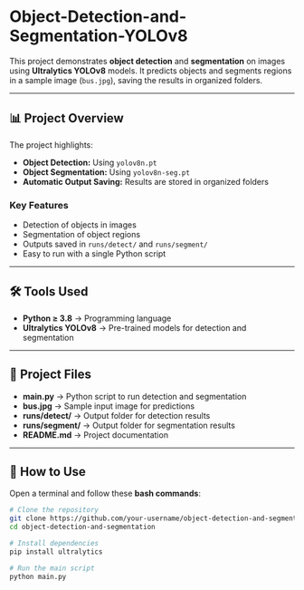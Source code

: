 # Object-Detection-and-Segmentation-YOLOv8

This project demonstrates **object detection** and **segmentation** on images using **Ultralytics YOLOv8** models. It predicts objects and segments regions in a sample image (`bus.jpg`), saving the results in organized folders.

---

## 📊 Project Overview

The project highlights:

- **Object Detection:** Using `yolov8n.pt`  
- **Object Segmentation:** Using `yolov8n-seg.pt`  
- **Automatic Output Saving:** Results are stored in organized folders  

### Key Features

- Detection of objects in images  
- Segmentation of object regions  
- Outputs saved in `runs/detect/` and `runs/segment/`  
- Easy to run with a single Python script  

---

## 🛠 Tools Used

- **Python ≥ 3.8** → Programming language  
- **Ultralytics YOLOv8** → Pre-trained models for detection and segmentation  

---

## 📂 Project Files

- **main.py** → Python script to run detection and segmentation  
- **bus.jpg** → Sample input image for predictions  
- **runs/detect/** → Output folder for detection results  
- **runs/segment/** → Output folder for segmentation results  
- **README.md** → Project documentation  

---

## 🚀 How to Use

Open a terminal and follow these **bash commands**:

```bash
# Clone the repository
git clone https://github.com/your-username/object-detection-and-segmentation.git
cd object-detection-and-segmentation

# Install dependencies
pip install ultralytics

# Run the main script
python main.py
